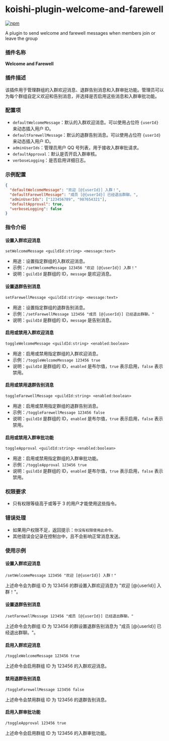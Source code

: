 # koishi-plugin-welcome-and-farewell

[![npm](https://img.shields.io/npm/v/koishi-plugin-welcome-and-farewell?style=flat-square)](https://www.npmjs.com/package/koishi-plugin-welcome-and-farewell)

A plugin to send welcome and farewell messages when members join or leave the group

### 插件名称
**Welcome and Farewell**

### 插件描述
该插件用于管理群组的入群欢迎消息、退群告别消息和入群审批功能。管理员可以为每个群组自定义欢迎和告别消息，并选择是否启用这些消息和入群审批功能。

### 配置项
- `defaultWelcomeMessage`：默认的入群欢迎消息。可以使用占位符 `{userId}` 来动态插入用户 ID。
- `defaultFarewellMessage`：默认的退群告别消息。可以使用占位符 `{userId}` 来动态插入用户 ID。
- `adminUserIds`：管理员用户 QQ 号列表，用于接收入群审批请求。
- `defaultApproval`：默认是否开启入群审核。
- `verboseLogging`：是否启用详细日志。

### 示例配置
```json
{
  "defaultWelcomeMessage": "欢迎 [@{userId}] 入群！",
  "defaultFarewellMessage": "成员 [@{userId}] 已经退出群聊。",
  "adminUserIds": ["123456789", "987654321"],
  "defaultApproval": true,
  "verboseLogging": false
}
```

### 指令介绍

#### 设置入群欢迎消息
`setWelcomeMessage <guildId:string> <message:text>`
- 用途：设置指定群组的入群欢迎消息。
- 示例：`/setWelcomeMessage 123456 "欢迎 [@{userId}] 入群！"`
- 说明：`guildId` 是群组的 ID，`message` 是欢迎消息。

#### 设置退群告别消息
`setFarewellMessage <guildId:string> <message:text>`
- 用途：设置指定群组的退群告别消息。
- 示例：`/setFarewellMessage 123456 "成员 [@{userId}] 已经退出群聊。"`
- 说明：`guildId` 是群组的 ID，`message` 是告别消息。

#### 启用或禁用入群欢迎消息
`toggleWelcomeMessage <guildId:string> <enabled:boolean>`
- 用途：启用或禁用指定群组的入群欢迎消息。
- 示例：`/toggleWelcomeMessage 123456 true`
- 说明：`guildId` 是群组的 ID，`enabled` 是布尔值，`true` 表示启用，`false` 表示禁用。

#### 启用或禁用退群告别消息
`toggleFarewellMessage <guildId:string> <enabled:boolean>`
- 用途：启用或禁用指定群组的退群告别消息。
- 示例：`/toggleFarewellMessage 123456 false`
- 说明：`guildId` 是群组的 ID，`enabled` 是布尔值，`true` 表示启用，`false` 表示禁用。

#### 启用或禁用入群审批功能
`toggleApproval <guildId:string> <enabled:boolean>`
- 用途：启用或禁用指定群组的入群审批功能。
- 示例：`/toggleApproval 123456 true`
- 说明：`guildId` 是群组的 ID，`enabled` 是布尔值，`true` 表示启用，`false` 表示禁用。

### 权限要求
- 只有权限等级高于或等于 3 的用户才能使用这些指令。

### 错误处理
- 如果用户权限不足，返回提示：`你没有权限使用此命令。`
- 其他错误会记录在控制台中，且不会影响正常消息发送。

### 使用示例

#### 设置入群欢迎消息
```
/setWelcomeMessage 123456 "欢迎 [@{userId}] 入群！"
```
上述命令会为群组 ID 为 123456 的群设置入群欢迎消息为 "欢迎 [@{userId}] 入群！"。

#### 设置退群告别消息
```
/setFarewellMessage 123456 "成员 [@{userId}] 已经退出群聊。"
```
上述命令会为群组 ID 为 123456 的群设置退群告别消息为 "成员 [@{userId}] 已经退出群聊。"。

#### 启用入群欢迎消息
```
/toggleWelcomeMessage 123456 true
```
上述命令会启用群组 ID 为 123456 的入群欢迎消息。

#### 禁用退群告别消息
```
/toggleFarewellMessage 123456 false
```
上述命令会禁用群组 ID 为 123456 的退群告别消息。

#### 启用入群审批功能
```
/toggleApproval 123456 true
```
上述命令会启用群组 ID 为 123456 的入群审批功能。
